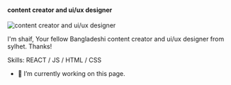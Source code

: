 #### content creator and ui/ux designer
![content creator and ui/ux designer](https://drive.google.com/file/d/1eEfMhw-NGHrx3lJ1-_hZhTmBH3Za7eAk/view?usp=sharing)

I'm shaif, Your fellow Bangladeshi content creator and ui/ux designer from sylhet.
Thanks!

Skills: REACT / JS / HTML / CSS

- 🔭 I’m currently working on this page. 
